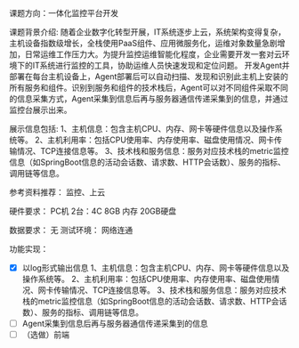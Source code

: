课题方向：一体化监控平台开发

课题背景介绍:
随着企业数字化转型开展，IT系统逐步上云，系统架构变得复杂，主机设备指数级增长，全栈使用PaaS组件、应用微服务化，运维对象数量急剧增加，日常运维工作压力大。为提升监控运维智能化程度，企业需要开发一套对云环境下的IT系统进行监控的工具，协助运维人员快速发现和定位问题。
开发Agent并部署在每台主机设备上，Agent部署后可以自动扫描、发现和识别此主机上安装的所有服务和组件。识别到服务和组件的技术栈后，Agent可以对不同组件采取不同的信息采集方式，Agent采集到信息后再与服务器通信传递采集到的信息，并通过监控台展示出来。

展示信息包括:
1、主机信息：包含主机CPU、内存、网卡等硬件信息以及操作系统等。
2、主机利用率：包括CPU使用率、内存使用率、磁盘使用情况、网卡传输情况、TCP连接信息等。
3、技术栈和服务信息：服务对应技术栈的metric监控信息（如SpringBoot信息的活动会话数、请求数、HTTP会话数）、服务的指标、调用链等信息。

参考资料推荐：
监控、上云

硬件要求：
PC机 2台：4C 8GB 内存 20GB硬盘

数据要求：
无
测试环境：
网络连通

功能实现：
- [x] 以log形式输出信息
1、主机信息：包含主机CPU、内存、网卡等硬件信息以及操作系统等。
2、主机利用率：包括CPU使用率、内存使用率、磁盘使用情况、网卡传输情况、TCP连接信息等。
3、技术栈和服务信息：服务对应技术栈的metric监控信息（如SpringBoot信息的活动会话数、请求数、HTTP会话数）、服务的指标、调用链等信息。
- [ ] Agent采集到信息后再与服务器通信传递采集到的信息
- [ ] （选做）前端
